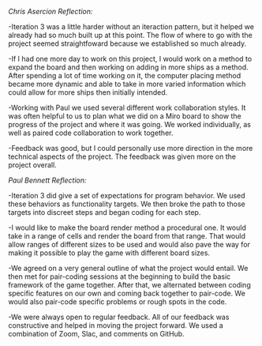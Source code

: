 
*Chris Asercion Reflection:*

-Iteration 3 was a little harder without an iteraction pattern, but it helped we already had so much built up at this point. The flow of where to go with the project seemed straightfoward because we established so much already.

-If I had one more day to work on this project, I would work on a method to expand the board and then working on adding in more ships as a method. After spending a lot of time working on it, the computer placing method became more dynamic and able to take in more varied information which could allow for more ships then initially intended.

-Working with Paul we used several different work collaboration styles. It was often helpful to us to plan what we did on a Miro board to show the progress of the project and where it was going. We worked individually, as well as paired code collaboration to work together.

-Feedback was good, but I could personally use more direction in the more technical aspects of the project. The feedback was given more on the project overall.

*Paul Bennett Reflection:*

-Iteration 3 did give a set of expectations for program behavior. We used these behaviors as functionality targets. We then broke the path to those targets into discreet steps and began coding for each step.

-I would like to make the board render method a procedural one. It would take in a range of cells and render the board from that range. That would allow ranges of different sizes to be used and would also pave the way for making it possible to play the game with different board sizes.

-We agreed on a very general outline of what the project would entail. We then met for pair-coding sessions at the beginning to build the basic framework of the game together. After that, we alternated between coding specific features on our own and coming back together to pair-code. We would also pair-code specific problems or rough spots in the code.

-We were always open to regular feedback. All of our feedback was constructive and helped in moving the project forward. We used a combination of Zoom, Slac, and comments on GitHub.
